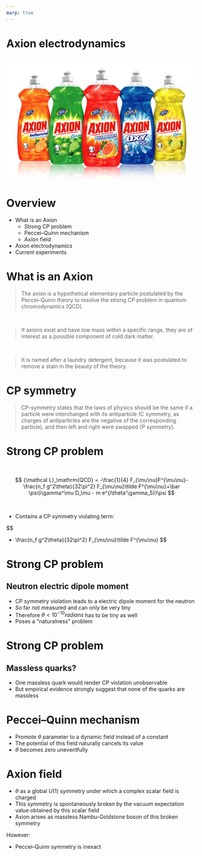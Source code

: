 ```yaml
---
marp: true
---
```


<!--
theme: default
headingDivider: 1
class: invert
header: Axion electrodynamics  
footer: Marc Steiner, 18.05.2020
paginate: true
marp: true
-->

<!--
_class:
 - lead
-->

# Axion electrodynamics
![bg right contain](img/axion-detergent.png)

# Overview

* What is an Axion
  * Strong CP problem
  * Peccei–Quinn mechanism
  * Axion field
* Axion electrodynamics
* Current experiments


# What is an Axion

> The axion is a hypothetical elementary particle postulated by the Peccei–Quinn theory to resolve the strong CP problem in quantum chromodynamics (QCD).

<br />

> If axions exist and have low mass within a specific range, they are of interest as a possible component of cold dark matter.

<br />

> It is named after a laundry detergent, because it was postulated to remove a stain in the beauty of the theory.


# CP symmetry

> CP-symmetry states that the laws of physics should be the same if a particle were interchanged with its antiparticle (C symmetry, as charges of antiparticles are the negative of the corresponding particle), and then left and right were swapped (P symmetry).


# Strong CP problem

<br />

$$
{\mathcal L}_\mathrm{QCD} = -\frac{1}{4} F_{\mu\nu}F^{\mu\nu}-\frac{n_f g^2\theta}{32\pi^2}
F_{\mu\nu}\tilde F^{\mu\nu}+\bar \psi(i\gamma^\mu D_\mu - m
e^{i\theta'\gamma_5})\psi
$$

<br />

* Contains a CP symmetry violating term:

$$
- \frac{n_f g^2\theta}{32\pi^2}
F_{\mu\nu}\tilde F^{\mu\nu}
$$



# Strong CP problem
## Neutron electric dipole moment

* CP symmetry violation leads to a electric dipole moment for the neutron
* So far not measured and can only be very tiny
* Therefore $\theta < 10^{-10} radians$ has to be tiny as well
* Poses a "naturalness" problem

 
# Strong CP problem
##  Massless quarks?

* One massless quark would render CP violation unobservable
* But empirical evidence strongly suggest that none of the quarks are massless


# Peccei–Quinn mechanism

* Promote $\theta$ parameter to a dynamic field instead of a constant
* The potential of this field naturally cancels its value  
* $\theta$ becomes zero uneventfully 

# Axion field

* $\theta$ as a global $U(1)$ symmetry under which a complex scalar field is charged
* This symmetry is spontaneously broken by the vacuum expectation value obtained by this scalar field
* Axion arises as massless Nambu-Goldstone boson of this broken symmetry

However: 
* Peccei–Quinn symmetry is inexact




